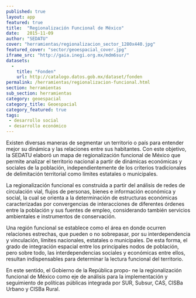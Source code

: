 ```yaml
---
published: true
layout: app
featured: true
title:  "Regionalización Funcional de México"
date:   2015-11-09
author: "SEDATU"
cover: "herramientas/regionalizacion_sector_1280x440.jpg"
featured_cover: "sector/geoespacial_cover.jpg"
iframe_src: "http://gaia.inegi.org.mx/mdm6sur/"
datasets:
  -
    title: "Fonden"
    url: http://catalogo.datos.gob.mx/dataset/fonden
permalink: /herramientas/regionalizacion-funcional.html
section: herramientas
sub_section: herramientas
category: geoespacial
category_title: Geoespacial
category_featured: true
tags:
 - desarrollo social
 - desarrollo económico
---
```


Existen diversas maneras de segmentar un territorio o país para entender mejor su dinámica y las relaciones entre sus habitantes. Con este objetivo, la SEDATU elaboró un mapa de regionalización funcional de México que permite analizar el territorio nacional a partir de dinámicas económicas y sociales de la población, independientemente de los criterios tradicionales de delimitación territorial como límites estatales o municipales.

La regionalización funcional es construida a partir del análisis de redes de circulación vial, flujos de personas, bienes e información económica y social, la cual se orienta a la determinación de estructuras económicas caracterizadas por convergencias de interacciones de diferentes órdenes entre la población y sus fuentes de empleo, considerando también servicios ambientales e instrumentos de conservación.

Una región funcional se establece como el área en donde ocurren relaciones estrechas, que pueden o no sobrepasar, por su interdependencia y vinculación, límites nacionales, estatales o municipales. De esta forma, el grado de integración espacial entre los principales nodos de población, pero sobre todo, las interdependencias sociales y económicas entre ellos, resultan indispensables para determinar la lectura funcional del territorio.

En este sentido, el Gobierno de la República propo- ne la regionalización funcional de México como eje de análisis para la implementación y seguimiento de políticas públicas integrada por SUR, Subsur, CAS, CISBa Urbano y CISBa Rural.
